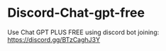 # Discord-Chat-gpt-free
Use Chat GPT PLUS FREE using discord bot joining: https://discord.gg/BTzCaghJ3Y







                                                                                                                    